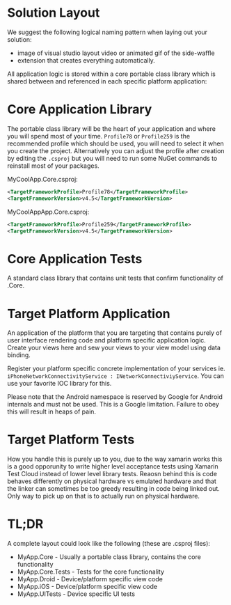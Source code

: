 # Solution Layout

We suggest the following logical naming pattern when laying out your solution:


* image of visual studio layout video or animated gif of the side-waffle
* extension that creates everything automatically.

All application logic is stored within a core portable class library which is
shared between and referenced in each specific platform application:

# Core Application Library

The portable class library will be the heart of your application and where you
will spend most of your time. `Profile78` or `Profile259` is the recommended
profile which should be used, you will need to select it when you create the
project. Alternatively you can adjust the profile after creation by editing
the `.csproj` but you will need to run some NuGet commands to reinstall most
of your packages.

MyCoolApp.Core.csproj:

```xml
<TargetFrameworkProfile>Profile78</TargetFrameworkProfile>
<TargetFrameworkVersion>v4.5</TargetFrameworkVersion>
```

MyCoolAppApp.Core.csproj:

```xml
<TargetFrameworkProfile>Profile259</TargetFrameworkProfile>
<TargetFrameworkVersion>v4.5</TargetFrameworkVersion>
```

# Core Application Tests

A standard class library that contains unit tests that confirm functionality
of .Core.

# Target Platform Application

An application of the platform that you are targeting that contains purely of
user interface rendering code and platform specific application logic. Create
your views here and sew your views to your view model using data binding.

Register your platform specific concrete implementation of your services ie.
`iPhoneNetworkConnectivityService : INetworkConnectiviyService`.
You can use your favorite IOC library for this.

Please note that the Android namespace is reserved by Google for Android 
internals and must not be used. This is a Google limitation.
Failure to obey this will result in heaps of pain.

# Target Platform Tests

How you handle this is purely up to you, due to the way xamarin works this is
a good opporunity to write higher level acceptance tests using Xamarin Test
Cloud instead of lower level library tests. Reaosn behind this is code behaves
differently on physical hardware vs emulated hardware and that the linker can
sometimes be too greedy resulting in code being linked out. Only way to pick
up on that is to actually run on physical hardware.

# TL;DR

A complete layout could look like the following (these are .csproj files):
- MyApp.Core - Usually a portable class library, contains the core functionality
- MyApp.Core.Tests - Tests for the core functionality
- MyApp.Droid - Device/platform specific view code
- MyApp.iOS - Device/platform specific view code
- MyApp.UITests - Device specific UI tests

